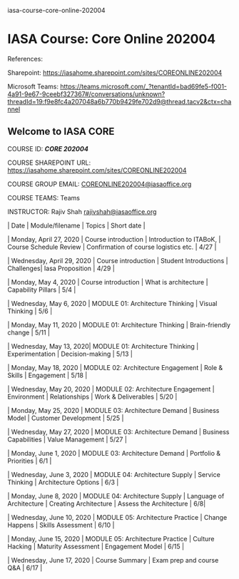 iasa-course-core-online-202004
# IASA Course: Core Online 202004

References:

Sharepoint: https://iasahome.sharepoint.com/sites/COREONLINE202004

Microsoft Teams: https://teams.microsoft.com/_?tenantId=bad69fe5-f001-4a91-9e67-9ceebf327367#/conversations/unknown?threadId=19:f9e8fc4a207048a6b770b9429fe702d9@thread.tacv2&ctx=channel

## Welcome to IASA CORE

COURSE ID: ***CORE 202004***

COURSE SHAREPOINT URL: https://iasahome.sharepoint.com/sites/COREONLINE202004

COURSE GROUP EMAIL: COREONLINE202004@iasaoffice.org

COURSE TEAMS: Teams

INSTRUCTOR: Rajiv Shah <rajivshah@iasaoffice.org>

| Date |	Module/filename	| Topics			| Short date |

| Monday, April 27, 2020 | Course introduction | Introduction to ITABoK, | Course Schedule Review | Confirmation of course logistics etc. | 4/27 |

| Wednesday, April 29, 2020 | Course introduction | Student Introductions | Challenges| Iasa Proposition | 4/29 |

| Monday, May 4, 2020 |	Course introduction | What is architecture | Capability Pillars	| 5/4 |

| Wednesday, May 6, 2020 | MODULE 01: Architecture Thinking | Visual Thinking |	5/6 |

| Monday, May 11, 2020 | MODULE 01: Architecture Thinking | Brain-friendly change | 5/11 |

| Wednesday, May 13, 2020| MODULE 01: Architecture Thinking | Experimentation | Decision-making | 5/13 |

| Monday, May 18, 2020 | MODULE 02: Architecture Engagement | Role & Skills | Engagement | 5/18 |

| Wednesday, May 20, 2020 | MODULE 02: Architecture Engagement | Environment |	Relationships | Work & Deliverables | 5/20 |

| Monday, May 25, 2020 | MODULE 03: Architecture Demand | Business Model | Customer Development	| 5/25 |

| Wednesday, May 27, 2020 | MODULE 03: Architecture Demand | Business Capabilities | Value Management |	5/27 |

| Monday, June 1, 2020 | MODULE 03: Architecture Demand	| Portfolio & Priorities | 6/1 |

| Wednesday, June 3, 2020 | MODULE 04: Architecture Supply | Service Thinking |	Architecture Options | 6/3 |

| Monday, June 8, 2020 | MODULE 04: Architecture Supply	| Language of Architecture | Creating Architecture | Assess the Architecture | 6/8|

| Wednesday, June 10, 2020 | MODULE 05: Architecture Practice |	Change Happens | Skills Assessment | 6/10 |

| Monday, June 15, 2020 | MODULE 05: Architecture Practice | Culture Hacking | Maturity Assessment | Engagement Model |	6/15 |

| Wednesday, June 17, 2020 | Course Summary | Exam prep and course Q&A | 6/17 |
					
